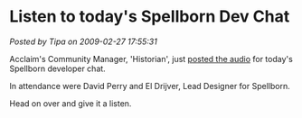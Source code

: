 # Listen to today's Spellborn Dev Chat

*Posted by Tipa on 2009-02-27 17:55:31*

Acclaim's Community Manager, 'Historian', just [posted the audio](http://www.thehistorian.org/?p=280) for today's Spellborn developer chat.

In attendance were David Perry and El Drijver, Lead Designer for Spellborn.

Head on over and give it a listen.


